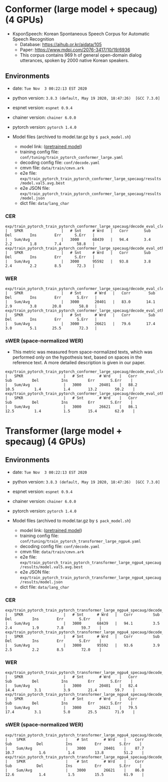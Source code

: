 # Conformer (large model + specaug) (4 GPUs)
- KsponSpeech: Korean Spontaneous Speech Corpus for Automatic Speech Recognition
    - Database: https://aihub.or.kr/aidata/105
    - Paper: https://www.mdpi.com/2076-3417/10/19/6936
    - This corpus contains 969 h of general open-domain dialog utterances, spoken by 2000 native Korean speakers.

## Environments
- date: `Tue Nov  3 00:22:13 EST 2020`
- python version: `3.8.3 (default, May 19 2020, 18:47:26)  [GCC 7.3.0]`
- espnet version: `espnet 0.9.4`
- chainer version: `chainer 6.0.0`
- pytorch version: `pytorch 1.4.0`

- Model files (archived to model.tar.gz by `$ pack_model.sh`)
    - model link: ([pretrained model](https://drive.google.com/file/d/1A2Gg18v-_z3dcw794aKL7SrPKHTyDbOU/view?usp=sharing))
    - training config file: `conf/tuning/train_pytorch_conformer_large.yaml`
    - decoding config file: `conf/decode.yaml`
    - cmvn file: `data/train/cmvn.ark`
    - e2e file: `exp/train_pytorch_train_pytorch_conformer_large_specaug/results/model.val5.avg.best`
    - e2e JSON file: `exp/train_pytorch_train_pytorch_conformer_large_specaug/results/model.json`
    - dict file: `data/lang_char`

### CER
```
exp/train_pytorch_train_pytorch_conformer_large_specaug/decode_eval_clean_model.val5.avg.best_decode_lm/result.txt
|   SPKR                 |   # Snt     # Wrd   |   Corr       Sub        Del        Ins        Err      S.Err   |
|   Sum/Avg              |   3000      68439   |   94.4       3.4        2.2        1.8        7.4       58.8   |
exp/train_pytorch_train_pytorch_conformer_large_specaug/decode_eval_other_model.val5.avg.best_decode_lm/result.txt
|   SPKR                 |   # Snt     # Wrd   |   Corr       Sub        Del        Ins        Err      S.Err   |
|   Sum/Avg              |   3000      95592   |   93.8       3.8        2.4        2.2        8.5       72.3   |
```
### WER
```
exp/train_pytorch_train_pytorch_conformer_large_specaug/decode_eval_clean_model.val5.avg.best_decode_lm/result.wrd.txt
|   SPKR                 |   # Snt      # Wrd   |   Corr        Sub         Del        Ins        Err       S.Err   |
|   Sum/Avg              |   3000       20401   |   83.0       14.1         2.9        3.8       20.8        58.8   |
exp/train_pytorch_train_pytorch_conformer_large_specaug/decode_eval_other_model.val5.avg.best_decode_lm/result.wrd.txt
|   SPKR                 |   # Snt      # Wrd   |   Corr        Sub         Del        Ins        Err       S.Err   |
|   Sum/Avg              |   3000       26621   |   79.6       17.4         3.0        5.1       25.5        72.3   |
```
### sWER (space-normalized WER)
- This metric was measured from space-normalized texts, which was performed only on the hypothesis text, based on spaces in the reference text. A more detailed description is given in our paper.
```
exp/train_pytorch_train_pytorch_conformer_large_specaug/decode_eval_clean_model.val5.avg.best_decode_lm/result.wrd.sp_norm.txt
|   SPKR                  |   # Snt       # Wrd    |   Corr         Sub         Del          Ins         Err       S.Err    |
|   Sum/Avg               |   3000        20401    |   88.2        10.5         1.4          1.4        13.2        50.2    |
exp/train_pytorch_train_pytorch_conformer_large_specaug/decode_eval_other_model.val5.avg.best_decode_lm/result.wrd.sp_norm.txt
|   SPKR                  |   # Snt       # Wrd    |   Corr         Sub         Del          Ins         Err       S.Err    |
|   Sum/Avg               |   3000        26621    |   86.1        12.5         1.4          1.5        15.4        62.0    |
```

# Transformer (large model + specaug) (4 GPUs)

## Environments
- date: `Tue Nov  3 00:22:13 EST 2020`
- python version: `3.8.3 (default, May 19 2020, 18:47:26)  [GCC 7.3.0]`
- espnet version: `espnet 0.9.4`
- chainer version: `chainer 6.0.0`
- pytorch version: `pytorch 1.4.0`

- Model files (archived to model.tar.gz by `$ pack_model.sh`)
    - model link: ([pretrained model](https://drive.google.com/file/d/1BpEXi90SZxiX52Ent2P_lgFz5rwh1ryG/view?usp=sharing))
    - training config file: `conf/tuning/train_pytorch_transformer_large_ngpu4.yaml`
    - decoding config file: `conf/decode.yaml`
    - cmvn file: `data/train/cmvn.ark`
    - e2e file: `exp/train_pytorch_train_pytorch_transformer_large_ngpu4_specaug/results/model.val5.avg.best`
    - e2e JSON file: `exp/train_pytorch_train_pytorch_transformer_large_ngpu4_specaug/results/model.json`
    - dict file: `data/lang_char`

### CER
```
exp/train_pytorch_train_pytorch_transformer_large_ngpu4_specaug/decode_eval_clean_model.val5.avg.best_decode_lm/result.txt
|   SPKR                  |   # Snt      # Wrd   |   Corr         Sub         Del         Ins        Err       S.Err    |
|   Sum/Avg               |   3000       68439   |   94.1         3.5         2.4         1.9        7.8        59.7    |
exp/train_pytorch_train_pytorch_transformer_large_ngpu4_specaug/decode_eval_other_model.val5.avg.best_decode_lm/result.txt
|   SPKR                  |   # Snt      # Wrd   |   Corr         Sub         Del         Ins        Err       S.Err    |
|   Sum/Avg               |   3000       95592   |   93.6         3.9         2.5         2.2        8.5        72.0    |
```
### WER
```
exp/train_pytorch_train_pytorch_transformer_large_ngpu4_specaug/decode_eval_clean_model.val5.avg.best_decode_lm/result.wrd.txt
|   SPKR                  |   # Snt       # Wrd    |   Corr         Sub         Del          Ins         Err       S.Err    |
|   Sum/Avg               |   3000        20401    |   82.4        14.4         3.1          3.9        21.4        59.7    |
exp/train_pytorch_train_pytorch_transformer_large_ngpu4_specaug/decode_eval_other_model.val5.avg.best_decode_lm/result.wrd.txt
|   SPKR                  |   # Snt       # Wrd    |   Corr         Sub         Del          Ins         Err       S.Err    |
|   Sum/Avg               |   3000        26621    |   79.5        17.4         3.1          5.0        25.5        71.9    |
```
### sWER (space-normalized WER)
```
exp/train_pytorch_train_pytorch_transformer_large_ngpu4_specaug/decode_eval_clean_model.val5.avg.best_decode_lm/result.wrd.sp_norm.txt
|    SPKR                  |    # Snt       # Wrd    |    Corr          Sub           Del          Ins          Err        S.Err    |
|    Sum/Avg               |    3000        20401    |    87.7         10.7           1.6          1.4         13.8         51.2    |
exp/train_pytorch_train_pytorch_transformer_large_ngpu4_specaug/decode_eval_other_model.val5.avg.best_decode_lm/result.wrd.sp_norm.txt
|    SPKR                  |    # Snt       # Wrd    |    Corr          Sub           Del          Ins          Err        S.Err    |
|    Sum/Avg               |    3000        26621    |    86.0         12.6           1.4          1.5         15.5         61.9    |
```
